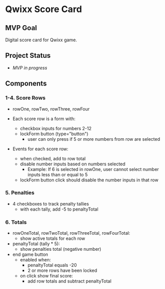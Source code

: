 # Qwixx Score Card

## MVP Goal

Digital score card for Qwixx game.

## Project Status

- _MVP in progress_

## Components

### 1-4. Score Rows

- rowOne, rowTwo, rowThree, rowFour

- Each score row is a form with:

  - checkbox inputs for numbers 2-12
  - lockForm button (type="button")
    - user can only press if 5 or more numbers from row are selected

- Events for each score row:
  - when checked, add to row total
  - disable number inputs based on numbers selected
    - Example: If 6 is selected in rowOne, user cannot select number inputs less than or equal to 5
  - lockForm button click should disable the number inputs in that row

### 5. Penalties

- 4 checkboxes to track penalty tallies
  - with each tally, add -5 to penaltyTotal

### 6. Totals

- rowOneTotal, rowTwoTotal, rowThreeTotal, rowFourTotal:
  - show active totals for each row
- penaltyTotal (tally \* 5):
  - show penalties total (negative number)
- end game button
  - enabled when:
    - penaltyTotal equals -20
    - 2 or more rows have been locked
  - on click show final score:
    - add row totals and subtract penaltyTotal

